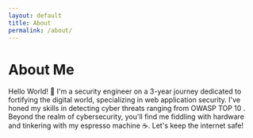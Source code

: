 ```yaml
---
layout: default
title: About
permalink: /about/
---
```


# About Me

Hello World! 👋 I'm a security engineer on a 3-year journey dedicated to fortifying the digital world, specializing in web application security. I've honed my skills in detecting cyber threats ranging from OWASP TOP 10 . Beyond the realm of cybersecurity, you'll find me fiddling with hardware and tinkering with my espresso machine ☕. Let's keep the internet safe!
